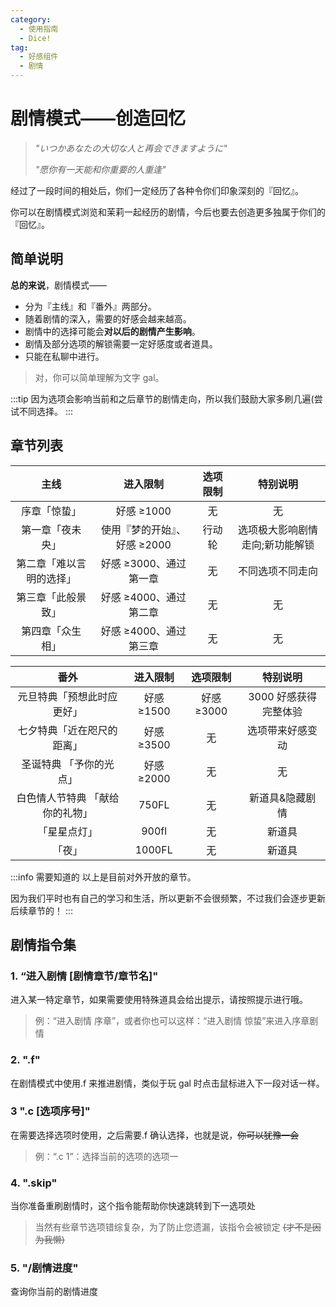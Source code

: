 ```yaml
---
category:
  - 使用指南
  - Dice!
tag:
  - 好感组件
  - 剧情
---
```


# 剧情模式——创造回忆

> _"いつかあなたの大切な人と再会できますように"_
>
> _"愿你有一天能和你重要的人重逢"_

经过了一段时间的相处后，你们一定经历了各种令你们印象深刻的『回忆』。

你可以在剧情模式浏览和茉莉一起经历的剧情，今后也要去创造更多独属于你们的『回忆』。

## 简单说明

**总的来说**，剧情模式——

- 分为『主线』和『番外』两部分。
- 随着剧情的深入，需要的好感会越来越高。
- 剧情中的选择可能会**对以后的剧情产生影响**。
- 剧情及部分选项的解锁需要一定好感度或者道具。
- 只能在私聊中进行。

> 对，你可以简单理解为文字 gal。

:::tip
因为选项会影响当前和之后章节的剧情走向，所以我们鼓励大家多刷几遍(尝试不同选择。
:::

## 章节列表

|           主线           |           进入限制           | 选项限制 |            特别说明             |
| :----------------------: | :--------------------------: | :------: | :-----------------------------: |
|       序章「惊蛰」       |          好感 ≥1000          |    无    |               无                |
|     第一章「夜未央」     | 使用『梦的开始』、好感 ≥2000 |  行动轮  | 选项极大影响剧情走向;新功能解锁 |
| 第二章「难以言明的选择」 |    好感 ≥3000、通过第一章    |    无    |        不同选项不同走向         |
|    第三章「此般景致」    |    好感 ≥4000、通过第二章    |    无    |               无                |
|     第四章「众生相」     |    好感 ≥4000、通过第三章    |    无    |               无                |

|              番外               |  进入限制  |  选项限制  |       特别说明        |
| :-----------------------------: | :--------: | :--------: | :-------------------: |
|   元旦特典「预想此时应更好」    | 好感 ≥1500 | 好感 ≥3000 | 3000 好感获得完整体验 |
|   七夕特典「近在咫尺的距离」    | 好感 ≥3500 |     无     |   选项带来好感变动    |
|     圣诞特典 「予你的光点」     | 好感 ≥2000 |     无     |          无           |
| 白色情人节特典 「献给你的礼物」 |   750FL    |     无     |    新道具&隐藏剧情    |
|          「星星点灯」           |   900fl    |     无     |        新道具         |
|             「夜」              |   1000FL   |     无     |        新道具         |

:::info 需要知道的
以上是目前对外开放的章节。

因为我们平时也有自己的学习和生活，所以更新不会很频繁，不过我们会逐步更新后续章节的！
:::

## 剧情指令集

### 1. “进入剧情 [剧情章节/章节名]"

进入某一特定章节，如果需要使用特殊道具会给出提示，请按照提示进行哦。

> 例：“进入剧情 序章”，或者你也可以这样：“进入剧情 惊蛰”来进入序章剧情

### 2. ".f"

在剧情模式中使用.f 来推进剧情，类似于玩 gal 时点击鼠标进入下一段对话一样。

### 3 ".c [选项序号]"

在需要选择选项时使用，之后需要.f 确认选择，也就是说，~~你可以犹豫一会~~

> 例：“.c 1”：选择当前的选项的选项一

### 4. ".skip"

当你准备重刷剧情时，这个指令能帮助你快速跳转到下一选项处

> 当然有些章节选项错综复杂，为了防止您遗漏，该指令会被锁定 ~~(才不是因为我懒)~~

### 5. "/剧情进度"

查询你当前的剧情进度
